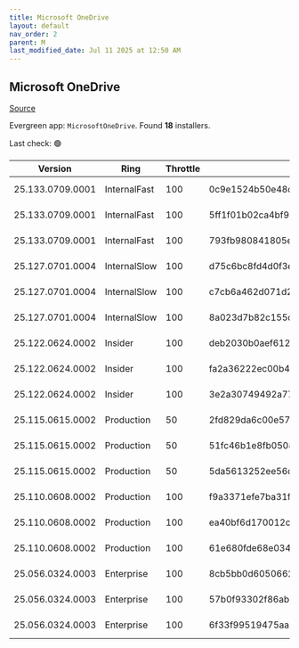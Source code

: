 ```yaml
---
title: Microsoft OneDrive
layout: default
nav_order: 2
parent: M
last_modified_date: Jul 11 2025 at 12:50 AM
---
```


## Microsoft OneDrive

[Source](https://onedrive.live.com/)

Evergreen app: `MicrosoftOneDrive`. Found **18** installers.

Last check: 🟢

| Version          | Ring         | Throttle | Sha256                                                           | Architecture | Type | URI                                                                                                                                                                  |
| ---------------- | ------------ | -------- | ---------------------------------------------------------------- | ------------ | ---- | -------------------------------------------------------------------------------------------------------------------------------------------------------------------- |
| 25.133.0709.0001 | InternalFast | 100      | 0c9e1524b50e48d392e5d70ce2ec467e934a404eeed8732af7d7f58fe9f72322 | ARM64        | exe  | [https://oneclient.sfx.ms/Win/Installers/25.133.0709.0001/arm64/OneDriveSetup.exe](https://oneclient.sfx.ms/Win/Installers/25.133.0709.0001/arm64/OneDriveSetup.exe) |
| 25.133.0709.0001 | InternalFast | 100      | 5ff1f01b02ca4bf90042fe32a3c882ff2994f28b532972b68fae047e6cca7c75 | x64          | exe  | [https://oneclient.sfx.ms/Win/Installers/25.133.0709.0001/amd64/OneDriveSetup.exe](https://oneclient.sfx.ms/Win/Installers/25.133.0709.0001/amd64/OneDriveSetup.exe) |
| 25.133.0709.0001 | InternalFast | 100      | 793fb980841805e9f89ecae26ae80b051816420e669c53c17991d90f9acd0ae3 | x86          | exe  | [https://oneclient.sfx.ms/Win/Installers/25.133.0709.0001/OneDriveSetup.exe](https://oneclient.sfx.ms/Win/Installers/25.133.0709.0001/OneDriveSetup.exe)             |
| 25.127.0701.0004 | InternalSlow | 100      | d75c6bc8fd4d0f3e49e47ccb576ba9aab764c5f9eaac43219ab9beb887e8fe71 | ARM64        | exe  | [https://oneclient.sfx.ms/Win/Installers/25.127.0701.0004/arm64/OneDriveSetup.exe](https://oneclient.sfx.ms/Win/Installers/25.127.0701.0004/arm64/OneDriveSetup.exe) |
| 25.127.0701.0004 | InternalSlow | 100      | c7cb6a462d071d2fb5580615bacbf9ac79524733fe52acd2ddcbf3308852825e | x64          | exe  | [https://oneclient.sfx.ms/Win/Installers/25.127.0701.0004/amd64/OneDriveSetup.exe](https://oneclient.sfx.ms/Win/Installers/25.127.0701.0004/amd64/OneDriveSetup.exe) |
| 25.127.0701.0004 | InternalSlow | 100      | 8a023d7b82c155d5a8c87be7146a783c99a2af236d5a84d137c817cb69d2769e | x86          | exe  | [https://oneclient.sfx.ms/Win/Installers/25.127.0701.0004/OneDriveSetup.exe](https://oneclient.sfx.ms/Win/Installers/25.127.0701.0004/OneDriveSetup.exe)             |
| 25.122.0624.0002 | Insider      | 100      | deb2030b0aef61236ef31b52d010aaa7163259c4a0dad5203a21607a362e8600 | ARM64        | exe  | [https://oneclient.sfx.ms/Win/Installers/25.122.0624.0002/arm64/OneDriveSetup.exe](https://oneclient.sfx.ms/Win/Installers/25.122.0624.0002/arm64/OneDriveSetup.exe) |
| 25.122.0624.0002 | Insider      | 100      | fa2a36222ec00b48515914609cd823dcb67c926e83456f6c3ffcda91bcbc3945 | x64          | exe  | [https://oneclient.sfx.ms/Win/Installers/25.122.0624.0002/amd64/OneDriveSetup.exe](https://oneclient.sfx.ms/Win/Installers/25.122.0624.0002/amd64/OneDriveSetup.exe) |
| 25.122.0624.0002 | Insider      | 100      | 3e2a30749492a77f11cdec86f7223aa69b25e0c8eec65243b9f0377637e742e1 | x86          | exe  | [https://oneclient.sfx.ms/Win/Installers/25.122.0624.0002/OneDriveSetup.exe](https://oneclient.sfx.ms/Win/Installers/25.122.0624.0002/OneDriveSetup.exe)             |
| 25.115.0615.0002 | Production   | 50       | 2fd829da6c00e5723fd342c878c7a52fa84041fafac7c30a00048ddb8f9c194e | ARM64        | exe  | [https://oneclient.sfx.ms/Win/Installers/25.115.0615.0002/arm64/OneDriveSetup.exe](https://oneclient.sfx.ms/Win/Installers/25.115.0615.0002/arm64/OneDriveSetup.exe) |
| 25.115.0615.0002 | Production   | 50       | 51fc46b1e8fb05084c7793d601d63b5a6197ba2917f6a7cd3f0e32871faae186 | x64          | exe  | [https://oneclient.sfx.ms/Win/Installers/25.115.0615.0002/amd64/OneDriveSetup.exe](https://oneclient.sfx.ms/Win/Installers/25.115.0615.0002/amd64/OneDriveSetup.exe) |
| 25.115.0615.0002 | Production   | 50       | 5da5613252ee56c14719613eb2d794f83a6b3455387878fe267a8afc175cda1c | x86          | exe  | [https://oneclient.sfx.ms/Win/Installers/25.115.0615.0002/OneDriveSetup.exe](https://oneclient.sfx.ms/Win/Installers/25.115.0615.0002/OneDriveSetup.exe)             |
| 25.110.0608.0002 | Production   | 100      | f9a3371efe7ba31fe3c0da5a655901ee0f288683f0aaa132013f8275b0350b39 | ARM64        | exe  | [https://oneclient.sfx.ms/Win/Installers/25.110.0608.0002/arm64/OneDriveSetup.exe](https://oneclient.sfx.ms/Win/Installers/25.110.0608.0002/arm64/OneDriveSetup.exe) |
| 25.110.0608.0002 | Production   | 100      | ea40bf6d170012c1f990ec299688f85c0212207df0196a083768dbd466a15489 | x64          | exe  | [https://oneclient.sfx.ms/Win/Installers/25.110.0608.0002/amd64/OneDriveSetup.exe](https://oneclient.sfx.ms/Win/Installers/25.110.0608.0002/amd64/OneDriveSetup.exe) |
| 25.110.0608.0002 | Production   | 100      | 61e680fde68e0343ff8f07dc652be66eb2bdc18f3444efac408ad2d1624b42d0 | x86          | exe  | [https://oneclient.sfx.ms/Win/Installers/25.110.0608.0002/OneDriveSetup.exe](https://oneclient.sfx.ms/Win/Installers/25.110.0608.0002/OneDriveSetup.exe)             |
| 25.056.0324.0003 | Enterprise   | 100      | 8cb5bb0d6050662f0c1a469bab1809d00b68f6e31006a688d6f59c52adeefcf2 | ARM64        | exe  | [https://oneclient.sfx.ms/Win/Installers/25.056.0324.0003/arm64/OneDriveSetup.exe](https://oneclient.sfx.ms/Win/Installers/25.056.0324.0003/arm64/OneDriveSetup.exe) |
| 25.056.0324.0003 | Enterprise   | 100      | 57b0f93302f86abe533e26df3b402eb5bb0cf51bb1fb4eeff7e1da4b78f13af1 | x64          | exe  | [https://oneclient.sfx.ms/Win/Installers/25.056.0324.0003/amd64/OneDriveSetup.exe](https://oneclient.sfx.ms/Win/Installers/25.056.0324.0003/amd64/OneDriveSetup.exe) |
| 25.056.0324.0003 | Enterprise   | 100      | 6f33f99519475aa6cabebd306f336afea4ad15dfc19f226fd550a146ea1ca53e | x86          | exe  | [https://oneclient.sfx.ms/Win/Installers/25.056.0324.0003/OneDriveSetup.exe](https://oneclient.sfx.ms/Win/Installers/25.056.0324.0003/OneDriveSetup.exe)             |
